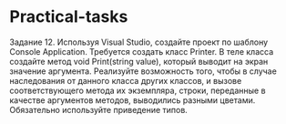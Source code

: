 # Practical-tasks
Задание 12. Используя Visual Studio, создайте проект по шаблону Console Application.
Требуется создать класс Printer.
В теле класса создайте метод void Print(string value), который выводит на экран значение аргумента.
Реализуйте возможность того, чтобы в случае наследования от данного класса других классов, и вызове соответствующего метода их экземпляра, строки, переданные в качестве аргументов методов, выводились разными цветами.
Обязательно используйте приведение типов.
